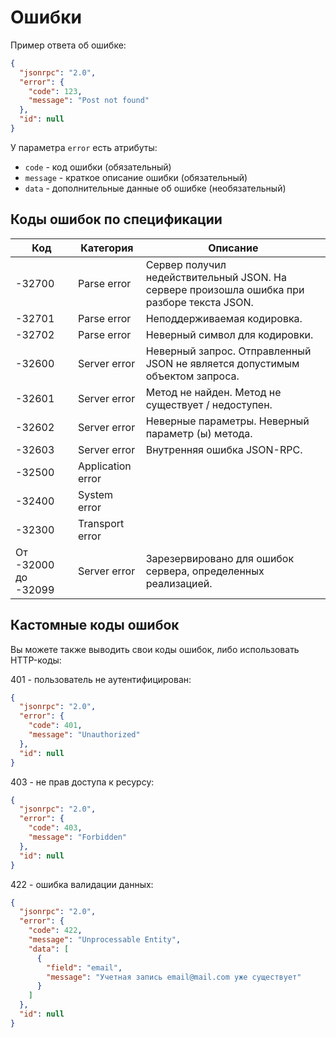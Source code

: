 # Ошибки

Пример ответа об ошибке:

```json
{
  "jsonrpc": "2.0",
  "error": {
    "code": 123,
    "message": "Post not found"
  },
  "id": null
}
```

У параметра `error` есть атрибуты:

* `code` - код ошибки (обязательный)
* `message` - краткое описание ошибки (обязательный)
* `data` - дополнительные данные об ошибке (необязательный)

## Коды ошибок по спецификации

| Код        | Категория           | Описание
| --- | --- | ---
| -32700 | Parse error | Сервер получил недействительный JSON. На сервере произошла ошибка при разборе текста JSON.
| -32701 | Parse error | Неподдерживаемая кодировка.
| -32702 | Parse error | Неверный символ для кодировки.
| -32600 | Server error | Неверный запрос. Отправленный JSON не является допустимым объектом запроса.
| -32601 | Server error | Метод не найден. Метод не существует / недоступен.
| -32602 | Server error | Неверные параметры. Неверный параметр (ы) метода.
| -32603 | Server error | Внутренняя ошибка JSON-RPC.
| -32500 | Application error |  
| -32400 | System error |  
| -32300 | Transport error |  
| От -32000 до -32099 | Server error | Зарезервировано для ошибок сервера, определенных реализацией. 

## Кастомные коды ошибок

Вы можете также выводить свои коды ошибок, либо использовать HTTP-коды:

401 - пользователь не аутентифицирован:

```json
{
  "jsonrpc": "2.0",
  "error": {
    "code": 401,
    "message": "Unauthorized"
  },
  "id": null
}
```

403 - не прав доступа к ресурсу:

```json
{
  "jsonrpc": "2.0",
  "error": {
    "code": 403,
    "message": "Forbidden"
  },
  "id": null
}
```

422 - ошибка валидации данных:

```json
{
  "jsonrpc": "2.0",
  "error": {
    "code": 422,
    "message": "Unprocessable Entity",
    "data": [
      {
        "field": "email",
        "message": "Учетная запись email@mail.com уже существует"
      }
    ]
  },
  "id": null
}
```
